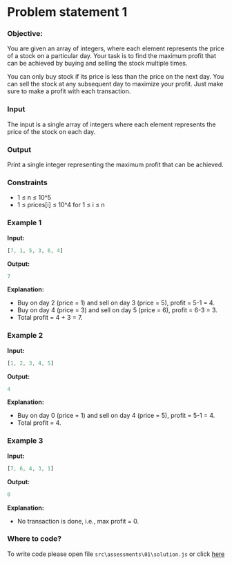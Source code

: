 # Problem statement 1

### Objective: 
You are given an array of integers, where each element represents the price of a stock on a particular day. Your task is to find the maximum profit that can be achieved by buying and selling the stock multiple times.

You can only buy stock if its price is less than the price on the next day. You can sell the stock at any subsequent day to maximize your profit. Just make sure to make a profit with each transaction.

### Input
The input is a single array of integers where each element represents the price of the stock on each day.

### Output
Print a single integer representing the maximum profit that can be achieved.

### Constraints

- 1 ≤ n ≤ 10^5
- 1 ≤ prices[i] ≤ 10^4 for 1 ≤ i ≤ n


### Example 1

**Input:**

```javascript
[7, 1, 5, 3, 6, 4]
```

**Output:**

```javascript
7
```

**Explanation:**

- Buy on day 2 (price = 1) and sell on day 3 (price = 5), profit = 5-1 = 4.
- Buy on day 4 (price = 3) and sell on day 5 (price = 6), profit = 6-3 = 3.
- Total profit = 4 + 3 = 7.

### Example 2

**Input:**

```javascript
[1, 2, 3, 4, 5]
```

**Output:**

```javascript
4
```

**Explanation:**

- Buy on day 0 (price = 1) and sell on day 4 (price = 5), profit = 5-1 = 4.
- Total profit = 4.

### Example 3

**Input:**

```javascript
[7, 6, 4, 3, 1]
```

**Output:**

```javascript
0
```

**Explanation:**

- No transaction is done, i.e., max profit = 0.

### Where to code?

To write code please open file `src\assessments\01\solution.js` or click [here](src\assessments\01\solution.js)